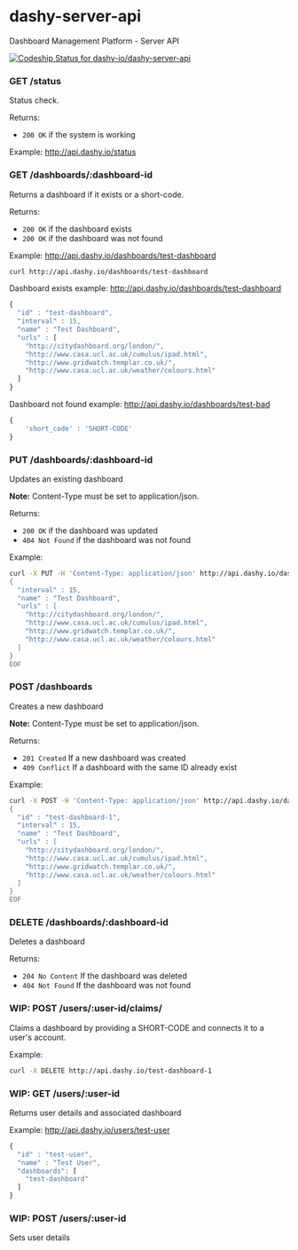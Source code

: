 dashy-server-api
================
Dashboard Management Platform - Server API

[![Codeship Status for dashy-io/dashy-server-api](https://codeship.com/projects/669bc9e0-5795-0132-c62d-2aedc25d7739/status)](https://codeship.com/projects/49856)

### GET /status

Status check.

Returns:
 - `200 OK` if the system is working

Example: http://api.dashy.io/status

### GET /dashboards/:dashboard-id

Returns a dashboard if it exists or a short-code.

Returns:
 - `200 OK` if the dashboard exists
 - `200 OK` if the dashboard was not found

Example: http://api.dashy.io/dashboards/test-dashboard
```bash
curl http://api.dashy.io/dashboards/test-dashboard
```

Dashboard exists example: http://api.dashy.io/dashboards/test-dashboard
```js
{
  "id" : "test-dashboard",
  "interval" : 15,
  "name" : "Test Dashboard",
  "urls" : [
    "http://citydashboard.org/london/",
    "http://www.casa.ucl.ac.uk/cumulus/ipad.html",
    "http://www.gridwatch.templar.co.uk/",
    "http://www.casa.ucl.ac.uk/weather/colours.html"
  ]
}
```

Dashboard not found example: http://api.dashy.io/dashboards/test-bad
```js
{
    'short_code' : 'SHORT-CODE'
}
```

### PUT /dashboards/:dashboard-id
Updates an existing dashboard

**Note:** Content-Type must be set to application/json.

Returns:
 - `200 OK` if the dashboard was updated
 - `404 Not Found` if the dashboard was not found

Example:
```bash
curl -X PUT -H 'Content-Type: application/json' http://api.dashy.io/dashboards/test-dashboard -d @- << EOF
{
  "interval" : 15,
  "name" : "Test Dashboard",
  "urls" : [
    "http://citydashboard.org/london/",
    "http://www.casa.ucl.ac.uk/cumulus/ipad.html",
    "http://www.gridwatch.templar.co.uk/",
    "http://www.casa.ucl.ac.uk/weather/colours.html"
  ]
}
EOF
```

### POST /dashboards

Creates a new dashboard

**Note:** Content-Type must be set to application/json.

Returns:
 - `201 Created` If a new dashboard was created
 - `409 Conflict` If a dashboard with the same ID already exist

Example:
```bash
curl -X POST -H 'Content-Type: application/json' http://api.dashy.io/dashboards -d @- << EOF
{
  "id" : "test-dashboard-1",
  "interval" : 15,
  "name" : "Test Dashboard",
  "urls" : [
    "http://citydashboard.org/london/",
    "http://www.casa.ucl.ac.uk/cumulus/ipad.html",
    "http://www.gridwatch.templar.co.uk/",
    "http://www.casa.ucl.ac.uk/weather/colours.html"
  ]
}
EOF
```

### DELETE /dashboards/:dashboard-id

Deletes a dashboard

Returns:
 - `204 No Content` If the dashboard was deleted
 - `404 Not Found` If the dashboard was not found

### WIP: POST /users/:user-id/claims/

Claims a dashboard by providing a SHORT-CODE and connects it to a user's account.

Example:
```bash
curl -X DELETE http://api.dashy.io/test-dashboard-1
```

### WIP: GET /users/:user-id

Returns user details and associated dashboard

Example: http://api.dashy.io/users/test-user
```js
{
  "id" : "test-user",
  "name" : "Test User",
  "dashboards": [
    "test-dashboard"
  ]
}
```

### WIP: POST /users/:user-id

Sets user details
